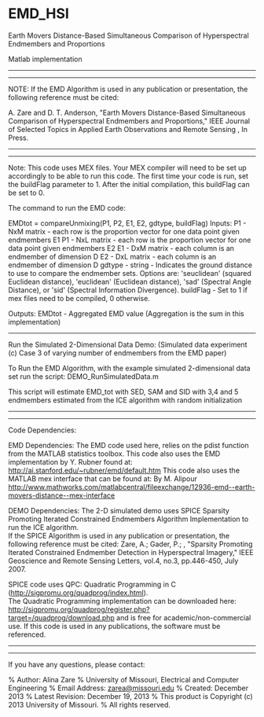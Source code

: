 # EMD_HSI
Earth Movers Distance-Based Simultaneous Comparison of Hyperspectral Endmembers and Proportions

Matlab implementation

****************************************************************
****************************************************************
NOTE: If the EMD Algorithm is used in any publication or presentation, the following reference must be cited:

A. Zare and D. T. Anderson, "Earth Movers Distance-Based Simultaneous Comparison of Hyperspectral Endmembers and Proportions," IEEE Journal of Selected Topics in Applied Earth Observations and Remote Sensing , In Press.

****************************************************************
****************************************************************
Note: This code uses MEX files.  Your MEX compiler will need to be set up accordingly to be able to run this code.  The first time your code is run, set the buildFlag parameter to 1.  After the initial compilation, this buildFlag can be set to 0. 

The command to run the EMD code: 

EMDtot = compareUnmixing(P1, P2, E1, E2, gdtype, buildFlag) 
Inputs:
   P1 - NxM matrix - each row is the proportion vector for one data point
        given endmembers E1
   P1 - NxL matrix - each row is the proportion vector for one data point
        given endmembers E2
   E1 - DxM matrix - each column is an endmember of dimension D
   E2 - DxL matrix - each column is an endmember of dimension D
   gdtype - string - Indicates the ground distance to use to compare the
        endmember sets.  Options are: 'seuclidean' (squared Euclidean
        distance), 'euclidean' (Euclidean distance), 'sad' (Spectral Angle
        Distance), or 'sid' (Spectral Information Divergence).
   buildFlag - Set to 1 if mex files need to be compiled, 0 otherwise.

Outputs:
    EMDtot - Aggregated EMD value (Aggregation is the sum in this implementation)

****************************************************************
Run the Simulated 2-Dimensional Data Demo: (Simulated data experiment (c) Case 3 of varying number of endmembers from the EMD paper)

To Run the EMD Algorithm, with the example simulated 2-dimensional data set run the script: DEMO_RunSimulatedData.m

This script will estimate EMD_tot with SED, SAM and SID with 3,4 and 5 endmembers estimated from the ICE algorithm with random initialization 
   
****************************************************************
****************************************************************
Code Dependencies: 

EMD Dependencies: The EMD code used here, relies on the pdist function from the MATLAB
 statistics toolbox.  This code also uses the EMD implementation by Y. Rubner found at:
   http://ai.stanford.edu/~rubner/emd/default.htm
 This code also uses the MATLAB mex interface that can be found at:
   By M. Alipour
   http://www.mathworks.com/matlabcentral/fileexchange/12936-emd--earth-movers-distance--mex-interface

DEMO Dependencies: The 2-D simulated demo uses SPICE Sparsity Promoting Iterated Constrained Endmembers Algorithm Implementation to run the ICE algorithm.  
 If the SPICE Algorithm is used in any publication or presentation, the following reference must be cited:
 Zare, A.; Gader, P.; , "Sparsity Promoting Iterated Constrained Endmember Detection in Hyperspectral Imagery," IEEE Geoscience and Remote Sensing Letters, vol.4, no.3, pp.446-450, July 2007.

 SPICE code uses QPC: Quadratic Programming in C (http://sigpromu.org/quadprog/index.html).    
 The Quadratic Programming implementation can be downloaded here: http://sigpromu.org/quadprog/register.php?target=/quadprog/download.php
 and is free for academic/non-commercial use.  If this code is used in any publications, the software must be referenced. 
****************************************************************
****************************************************************

If you have any questions, please contact:

% Author:  Alina Zare
% University of Missouri, Electrical and Computer Engineering
% Email Address: zarea@missouri.edu
% Created: December 2013
% Latest Revision: December 19, 2013
% This product is Copyright (c) 2013 University of Missouri.
% All rights reserved.



